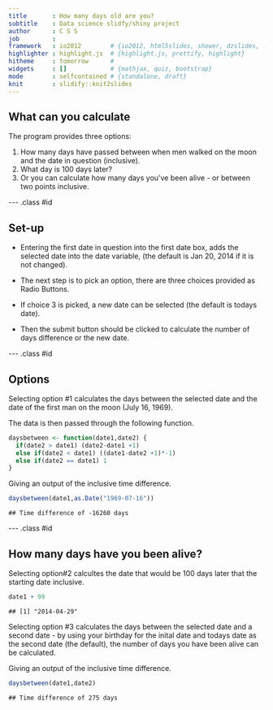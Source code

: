 ```yaml
---
title       : How many days old are you?
subtitle    : Data science slidfy/shiny project
author      : C S S
job         : 
framework   : io2012        # {io2012, html5slides, shower, dzslides, ...}
highlighter : highlight.js  # {highlight.js, prettify, highlight}
hitheme     : tomorrow      # 
widgets     : []            # {mathjax, quiz, bootstrap}
mode        : selfcontained # {standalone, draft}
knit        : slidify::knit2slides
---
```


## What can you calculate

The program provides three options:

1. How many days have passed between when men walked on the moon and the date in question (inclusive).
2. What day is 100 days later?
3. Or you can calculate how many days you've been alive - or between two points inclusive.

--- .class #id 

## Set-up

- Entering the first date in question into the first date box, adds the selected date into the date variable, (the default is Jan 20, 2014 if it is not changed).



- The next step is to pick an option, there are three choices provided as Radio Buttons.

- If choice 3 is picked, a new date can be selected (the default is todays date).

- Then the submit button should be clicked to calculate the number of days difference or the new date.



--- .class #id

## Options
Selecting option #1 calculates the days between the selected date and the date of the first man on the moon (July 16, 1969).

The data is then passed through the following function.

```r
daysbetween <- function(date1,date2) {
  if(date2 > date1) (date2-date1 +1)
  else if(date2 < date1) ((date1-date2 +1)*-1)
  else if(date2 == date1) 1
}
```
Giving an output of the inclusive time difference.

```r
daysbetween(date1,as.Date("1969-07-16"))
```

```
## Time difference of -16260 days
```

--- .class #id

## How many days have you been alive?
Selecting option#2 calcultes the date that would be 100 days later that the starting date inclusive.

```r
date1 + 99
```

```
## [1] "2014-04-29"
```
Selecting option #3 calculates the days between the selected date and a second date - by using your birthday for the inital date and todays date as the second date (the default), the number of days you have been alive can be calculated.

Giving an output of the inclusive time difference.

```r
daysbetween(date1,date2)
```

```
## Time difference of 275 days
```


